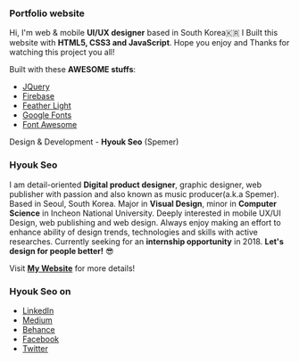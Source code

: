 ### Portfolio website  
Hi, I'm web & mobile __UI/UX designer__ based in South Korea🇰🇷 I Built this website with __HTML5, CSS3 and JavaScript__. Hope you enjoy and Thanks for watching this project you all!  
  
Built with these __AWESOME stuffs__:
* [JQuery][jquery]
* [Firebase][firebase]
* [Feather Light][feather]
* [Google Fonts][googlefonts]
* [Font Awesome][fontawesome]  
<!-- * [Animate][animate] -->
<!-- * [DISQUS][disqus] -->
  
Design & Development - __Hyouk Seo__ (Spemer)  
  
  
### Hyouk Seo  
I am detail-oriented __Digital product designer__, graphic designer, web publisher with passion and also known as music producer(a.k.a Spemer). Based in Seoul, South Korea. Major in __Visual Design__, minor in __Computer Science__ in Incheon National University. Deeply interested in mobile UX/UI Design, web publishing and web design. Always enjoy making an effort to enhance ability of design trends, technologies and skills with active researches. Currently seeking for an __internship opportunity__ in 2018. __Let's design for people better!__ 😎  
  
Visit __[My Website][spemer]__ for more details!  
  
  
### Hyouk Seo on  
* [LinkedIn][linkedin]  
* [Medium][medium]
* [Behance][behance]
* [Facebook][fb]
* [Twitter][twitter]
  
  

[jquery]: https://jquery.com/
[animate]: https://daneden.github.io/animate.css/
[disqus]: https://disqus.com/
[firebase]: https://firebase.google.com/
[feather]: https://github.com/noelboss/featherlight
[googlefonts]: https://fonts.google.com/specimen/Roboto
[fontawesome]: http://fontawesome.io/

[spemer]: https://spemer.com/

[medium]: https://medium.com/@spemer
[twitter]: https://twitter.com/OfficialSpemer
[behance]: https://behance.net/spemer
[fb]: https://www.facebook.com/ghsspower
[linkedin]: https://www.linkedin.com/in/hyouk-seo-0b6801122/